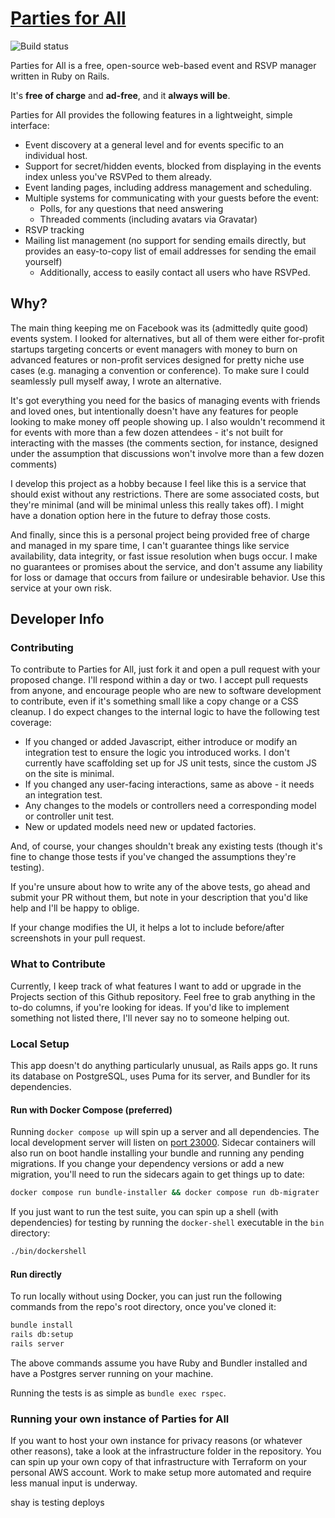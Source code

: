 # [Parties for All](https://partiesforall.events)

![Build status](https://github.com/ThePletch/shay-parties/actions/workflows/test.yml/badge.svg)

Parties for All is a free, open-source web-based event and RSVP manager written in Ruby on Rails.

It's **free of charge** and **ad-free**, and it **always will be**.

Parties for All provides the following features in a lightweight, simple interface:

* Event discovery at a general level and for events specific to an individual host.
* Support for secret/hidden events, blocked from displaying in the events index unless you've RSVPed to them already.
* Event landing pages, including address management and scheduling.
* Multiple systems for communicating with your guests before the event:
  * Polls, for any questions that need answering
  * Threaded comments (including avatars via Gravatar)
* RSVP tracking
* Mailing list management (no support for sending emails directly, but provides an easy-to-copy list of email addresses for sending the email yourself)
  * Additionally, access to easily contact all users who have RSVPed.

## Why?

The main thing keeping me on Facebook was its (admittedly quite good) events system. I looked for alternatives, but all of them were either for-profit startups targeting concerts or event managers with money to burn on advanced features or non-profit services designed for pretty niche use cases (e.g. managing a convention or conference). To make sure I could seamlessly pull myself away, I wrote an alternative.

It's got everything you need for the basics of managing events with friends and loved ones, but intentionally doesn't have any features for people looking to make money off people showing up. I also wouldn't recommend it for events with more than a few dozen attendees - it's not built for interacting with the masses (the comments section, for instance, designed under the assumption that discussions won't involve more than a few dozen comments)

I develop this project as a hobby because I feel like this is a service that should exist without any restrictions. There are some associated costs, but they're minimal (and will be minimal unless this really takes off). I might have a donation option here in the future to defray those costs.

And finally, since this is a personal project being provided free of charge and managed in my spare time, I can't guarantee things like service availability, data integrity, or fast issue resolution when bugs occur. I make no guarantees or promises about the service, and don't assume any liability for loss or damage that occurs from failure or undesirable behavior. Use this service at your own risk.

## Developer Info

### Contributing

To contribute to Parties for All, just fork it and open a pull request with your proposed change. I'll respond within a day or two. I accept pull requests from anyone, and encourage people who are new to software development to contribute, even if it's something small like a copy change or a CSS cleanup. I do expect changes to the internal logic to have the following test coverage:

* If you changed or added Javascript, either introduce or modify an integration test to ensure the logic you introduced works. I don't currently have scaffolding set up for JS unit tests, since the custom JS on the site is minimal. 
* If you changed any user-facing interactions, same as above - it needs an integration test.
* Any changes to the models or controllers need a corresponding model or controller unit test.
* New or updated models need new or updated factories.

And, of course, your changes shouldn't break any existing tests (though it's fine to change those tests if you've changed the assumptions they're testing).

If you're unsure about how to write any of the above tests, go ahead and submit your PR without them, but note in your description that you'd like help and I'll be happy to oblige.

If your change modifies the UI, it helps a lot to include before/after screenshots in your pull request.

### What to Contribute

Currently, I keep track of what features I want to add or upgrade in the Projects section of this Github repository. Feel free to grab anything in the to-do columns, if you're looking for ideas. If you'd like to implement something not listed there, I'll never say no to someone helping out.

### Local Setup

This app doesn't do anything particularly unusual, as Rails apps go. It runs its database on PostgreSQL, uses Puma for its server, and Bundler for its dependencies.

#### Run with Docker Compose (preferred)

Running `docker compose up` will spin up a server and all dependencies. The local development server will listen on [port 23000](http://localhost:23000). Sidecar containers will also run on boot handle installing your bundle and running any pending migrations. If you change your dependency versions or add a new migration, you'll need to run the sidecars again to get things up to date:

```bash
docker compose run bundle-installer && docker compose run db-migrater
```

If you just want to run the test suite, you can spin up a shell (with dependencies) for testing by running the `docker-shell` executable in the `bin` directory:

```bash
./bin/dockershell
```


#### Run directly

To run locally without using Docker, you can just run the following commands from the repo's root directory, once you've cloned it:

```bash
bundle install
rails db:setup
rails server
```

The above commands assume you have Ruby and Bundler installed and have a Postgres server running on your machine.

Running the tests is as simple as `bundle exec rspec`.

### Running your own instance of Parties for All

If you want to host your own instance for privacy reasons (or whatever other reasons), take a look at the infrastructure folder in the repository. You can spin up your own copy of that infrastructure with Terraform on your personal AWS account. Work to make setup more automated and require less manual input is underway.

shay is testing deploys
